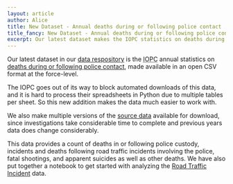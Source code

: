 ```yaml
---
layout: article
author: Alice
title: New Dataset - Annual deaths during or following police contact
title_fancy: New Dataset - Annual deaths during or following police contact
excerpt: Our latest dataset makes the IOPC statistics on deaths during or following police contact available in an open format.
---
```


Our latest dataset in our [data respository](https://data.resistancelab.network/) is the <abbr title="Independent Office for Police Conduct">IOPC</abbr> annual statistics on [deaths during or following police contact](https://data.resistancelab.network/cleaned_data/deaths-during-or-following-police-contact/), made available in an open CSV format at the force-level.

The IOPC goes out of its way to block automated downloads of this data, and it is hard to process their spreadsheets in Python due to multiple tables per sheet.  So this new addition makes the data much easier to work with.

We also make multiple versions of the [source data](https://data.resistancelab.network/source_data/deaths-during-or-following-police-contact/) available for download, since investigations take considerable time to complete and previous years data does change considerably.

This data provides a count of deaths in or following police custody, incidents and deaths following road traffic incidents involving the police, fatal shootings, and apparent suicides as well as other deaths.  We have also put together a notebook to get started with analyzing the [Road Traffic Incident](https://colab.research.google.com/drive/1Rk-1Yx-kbnNYXR2O2c_vmfs1XK8qkJIo) data.
